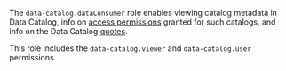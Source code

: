 The `data-catalog.dataConsumer` role enables viewing catalog metadata in Data Catalog, info on [access permissions](../../iam/concepts/access-control/index.md) granted for such catalogs, and info on the Data Catalog [quotes](../../metadata-hub/concepts/limits.md#data-catalog-quota).

This role includes the `data-catalog.viewer` and `data-catalog.user` permissions.
